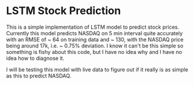 # LSTM Stock Prediction

This is a simple implementation of LSTM model to predict stock prices. Currently this model predicts NASDAQ on 5 min interval quite accurately with an RMSE of ~ 64 on training data and ~ 130, with the NASDAQ price being around 17k, i.e. ~ 0.75% deviation. I know it can't be this simple so something is fishy about this code, but I have no idea why and I have no idea how to diagnose it.

I will be testing this model with live data to figure out if it really is as simple as this to predict NASDAQ.
